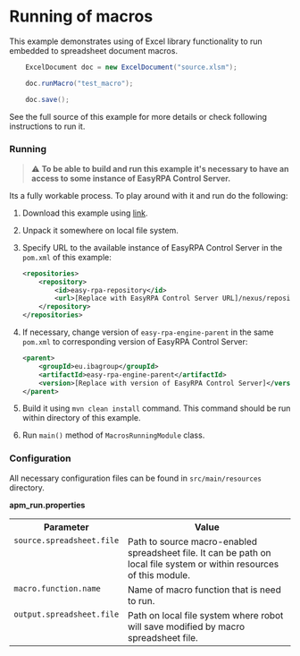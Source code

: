 # Running of macros

This example demonstrates using of Excel library functionality to run embedded to spreadsheet document macros.

```java
    ExcelDocument doc = new ExcelDocument("source.xlsm");

    doc.runMacro("test_macro");

    doc.save();
```

See the full source of this example for more details or check following instructions to run it.

### Running

>:warning: **To be able to build and run this example it's necessary to have an access
>to some instance of EasyRPA Control Server.**

Its a fully workable process. To play around with it and run do the following:
1. Download this example using [link][down_git_link].
2. Unpack it somewhere on local file system.
3. Specify URL to the available instance of EasyRPA Control Server in the `pom.xml` of this example:
    ```xml
    <repositories>
        <repository>
            <id>easy-rpa-repository</id>
            <url>[Replace with EasyRPA Control Server URL]/nexus/repository/easyrpa/</url>
        </repository>
    </repositories>
    ```
4. If necessary, change version of `easy-rpa-engine-parent` in the same `pom.xml` to corresponding version of
   EasyRPA Control Server:
    ```xml
    <parent>
        <groupId>eu.ibagroup</groupId>
        <artifactId>easy-rpa-engine-parent</artifactId>
        <version>[Replace with version of EasyRPA Control Server]</version>
    </parent>
    ```

5. Build it using `mvn clean install` command. This command should be run within directory of this example.
6. Run `main()` method of `MacrosRunningModule` class.

[down_git_link]: https://downgit.github.io/#/home?url=https://github.com/easy-rpa/openframework/tree/main/examples/excel/macros-running

### Configuration

All necessary configuration files can be found in `src/main/resources` directory.

**apm_run.properties**

<table>
    <tr><th>Parameter</th><th>Value</th></tr>
    <tr><td valign="top"><code>source.spreadsheet.file</code></td><td>
        Path to source macro-enabled spreadsheet file. It can be path on local file system or within resources of 
        this module.
    </td></tr>
    <tr><td valign="top"><code>macro.function.name</code></td><td>
         Name of macro function that is need to run.
    </td></tr>
    <tr><td valign="top"><code>output.spreadsheet.file</code></td><td>
        Path on local file system where robot will save modified by macro spreadsheet file.
    </td></tr>    
</table>
